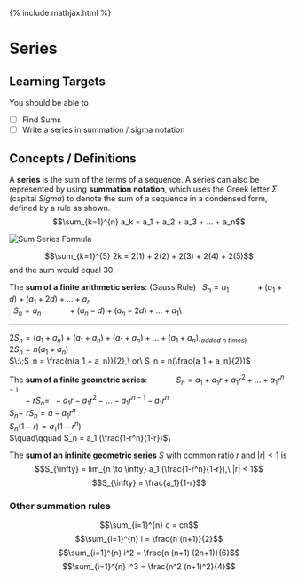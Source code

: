{% include mathjax.html %}

# Series

## Learning Targets

You should be able to
- [ ] Find Sums
- [ ] Write a series in summation / sigma notation

## Concepts / Definitions

A **series** is the sum of the terms of a sequence. A series can also be represented by using **summation notation**, which uses the Greek letter $\Sigma$ (capital *Sigma*) to denote the sum of a sequence in a condensed form, defined by a rule as shown.
$$\sum_{k=1}^{n} a_k = a_1 + a_2 + a_3 + ... + a_n$$

![Sum Series Formula](../assets/precalculus/series_1.jpg)

$$\sum_{k=1}^{5} 2k = 2(1) + 2(2) + 2(3) + 2(4) + 2(5)$$
and the sum would equal 30.

The **sum of a finite arithmetic series**: (Gauss Rule)
$\:\;S_n = a_1 \quad\qquad + (a_1 + d) + (a_1 + 2d) + ... + a_n$\
$\:\;S_n = a_n \quad\qquad + (a_n - d) + (a_n - 2d) + ... + a_1$\
___
$2S_n = (a_1 + a_n) + (a_1 + a_n) + (a_1 + a_n) + ... + (a_1 + a_n) _{(added\ n\ times)}$\
$2S_n = n(a_1 + a_n)$\
$\:\;S_n = \frac{n(a_1 + a_n)}{2},\ or\ S_n = n(\frac{a_1 + a_n}{2})$

The **sum of a finite geometric series**:
$\quad\qquad S_n = a_1 + a_1 r + a_1 r^2 + ... + a_1 r^{n-1}$\
$\,\;\;\quad -r S_n =\ \ - a_1 r - a_1 r^2 - ... - a_1 r^{n-1} - a_1 r^n$\
$S_n - \!\; r S_n = a - a_1 r^n$\
$S_n (1-r) = a_1 (1-r^n)$\
$\quad\qquad S_n = a_1 (\frac{1-r^n}{1-r})$\

The **sum of an infinite geometric series** $S$ with common ratio $r$ and $|r| < 1$ is
$$S_{\infty} = lim_{n \to \infty} a_1 (\frac{1-r^n}{1-r}),\ |r| < 1$$
$$S_{\infty} = \frac{a_1}{1-r}$$

### Other summation rules

$$\sum_{i=1}^{n} c = cn$$
$$\sum_{i=1}^{n} i = \frac{n (n+1)}{2}$$
$$\sum_{i=1}^{n} i^2 = \frac{n (n+1) (2n+1)}{6}$$
$$\sum_{i=1}^{n} i^3 = \frac{n^2 (n+1)^2}{4}$$
